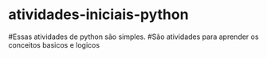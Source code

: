 # atividades-iniciais-python
#Essas atividades de python são simples.
#São atividades para aprender os conceitos basicos e logicos
